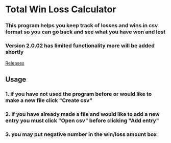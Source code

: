 # Total Win Loss Calculator
### This program helps you keep track of losses and wins in csv format so you can go back and see what you have won and lost
### Version 2.0.02 has limited functionality more will be added shortly
[Releases](https://github.com/SinceAlpha/Total_Win_Loss_Calculator/releases)

## Usage
### 1. if you have not used the program before or would like to make a new file click "Create csv"
### 2. if you have already made a file and would like to add a new entry you must click "Open csv" before clicking "Add entry"
### 3. you may put negative number in the win/loss amount box


